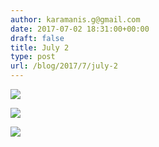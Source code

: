 ```yaml
---
author: karamanis.g@gmail.com
date: 2017-07-02 18:31:00+00:00
draft: false
title: July 2
type: post
url: /blog/2017/7/july-2
---
```




  
   ![](https://images.squarespace-cdn.com/content/v1/4f3f61bae4b063b909445965/1499011268716-I2OGCU08OKY9FGO70P3A/ke17ZwdGBToddI8pDm48kF9aEDQaTpZHfWEO2zppK7Z7gQa3H78H3Y0txjaiv_0fDoOvxcdMmMKkDsyUqMSsMWxHk725yiiHCCLfrh8O1z5QPOohDIaIeljMHgDF5CVlOqpeNLcJ80NK65_fV7S1UX7HUUwySjcPdRBGehEKrDf5zebfiuf9u6oCHzr2lsfYZD7bBzAwq_2wCJyqgJebgg/IMG_1543.jpg?format=original)

  

  
   ![](https://images.squarespace-cdn.com/content/v1/4f3f61bae4b063b909445965/1499011277447-U501E9CJC1B2AOO6QENG/ke17ZwdGBToddI8pDm48kLSERMgCVymnItqhne5EfYV7gQa3H78H3Y0txjaiv_0fDoOvxcdMmMKkDsyUqMSsMWxHk725yiiHCCLfrh8O1z5QHyNOqBUUEtDDsRWrJLTmMCg6RGY8TrcVSOIk4QoDPnvjthEs8TAhVmYN7i_-QaEW7L_Q40KNxq4S2FLq3V0y/IMG_1544.jpg?format=original)

  

  
   ![](https://images.squarespace-cdn.com/content/v1/4f3f61bae4b063b909445965/1499011306668-7OSCE2BGMRL9RC2G0JUS/ke17ZwdGBToddI8pDm48kK60W-ob1oA2Fm-j4E_9NQB7gQa3H78H3Y0txjaiv_0fDoOvxcdMmMKkDsyUqMSsMWxHk725yiiHCCLfrh8O1z4YTzHvnKhyp6Da-NYroOW3ZGjoBKy3azqku80C789l0kD6Ec8Uq9YczfrzwR7e2Mh5VMMOxnTbph8FXiclivDQnof69TlCeE0rAhj6HUpXkw/IMG_1545.jpg?format=original)

  


